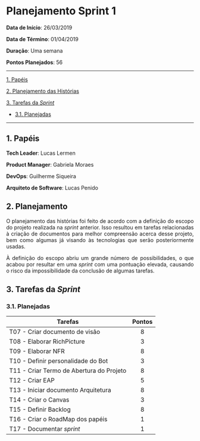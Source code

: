 # Planejamento Sprint 1


**Data de Início**: 26/03/2019

**Data de Término**: 01/04/2019

**Duração**: Uma semana

**Pontos Planejados**: 56

-------

[1. Papéis](#_1-papéis)

[2. Planejamento das Histórias](#_2-planejamento-das-historias)

[3. Tarefas da _Sprint_](#_3-tarefas-da-sprint)  

  * [3.1. Planejadas](#_31-planejadas)

-------

## 1. Papéis

**Tech Leader**: Lucas Lermen

**Product Manager**: Gabriela Moraes

**DevOps**: Guilherme Siqueira

**Arquiteto de Software**: Lucas Penido

## 2. Planejamento

<p align = "justify"> O planejamento das histórias foi feito de acordo com a definição do escopo do projeto realizada na <i>sprint</i> anterior. Isso resultou em tarefas relacionadas à criação de documentos para melhor compreensão acerca desse projeto, bem como algumas já visando às tecnologias que serão posteriormente usadas. </p>
<p align = "justify">À definição do escopo abriu um grande número de possibilidades, o que acabou por resultar em uma  <i>sprint</i> com uma pontuação elevada, causando o risco da impossibilidade da conclusão de algumas tarefas.</p>


## 3. Tarefas da _Sprint_

### 3.1. Planejadas

|Tarefas|Pontos|
|--|:--:|
| T07 - Criar documento de visão | 8 |
| T08 - Elaborar RichPicture| 3 |
| T09 - Elaborar NFR| 8 |
| T10 - Definir personalidade do Bot| 3 |
| T11 - Criar Termo de Abertura do Projeto | 8 |
| T12 - Criar EAP | 5 |
| T13 - Iniciar documento Arquitetura | 8 |
| T14 - Criar o Canvas| 3 |
| T15 - Definir Backlog| 8 |
| T16 - Criar o RoadMap dos papéis| 1 |
| T17 - Documentar <i>sprint</i>| 1 |

